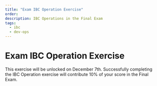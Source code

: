 ```yaml
---
title: "Exam IBC Operation Exercise"
order:
description: IBC Operations in the Final Exam
tags:
  - ibc
  - dev-ops
---
```


# Exam IBC Operation Exercise

This exercise will be unlocked on December 7th. Successfully completing the IBC Operation exercise will contribute 10% of your score in the Final Exam.

<!--
The **IBC Operation Exercise** is now accessible in your personal repo. Click [here](https://git.academy.b9lab.com/ida-p5-final-exam/exam-ibc-operation) on our Gitlab Academy server for instructions. 

<HighlightBox type="note">

This exercise is worth 10% of your Final Exam score. You are free to attempt it now, or you can wait until the Final Exam period officially begins on January 4th, 2024. The absolute deadline for attempting the exercise is February 1st.

</HighlightBox>

When you complete the exercise you will be able to see your score directly. You can repeat this exercise as often as you like if you want to improve your score.
-->
